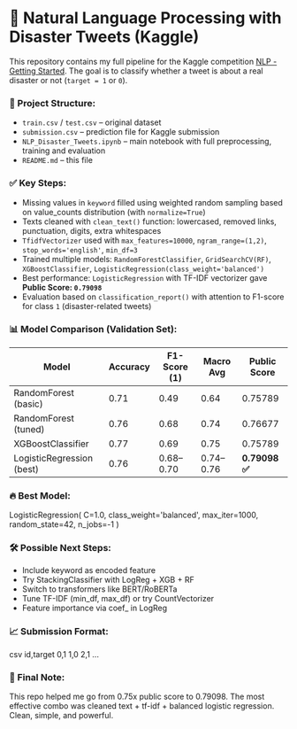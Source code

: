 # 🧠 Natural Language Processing with Disaster Tweets (Kaggle)

This repository contains my full pipeline for the Kaggle competition [NLP - Getting Started](https://www.kaggle.com/competitions/nlp-getting-started). The goal is to classify whether a tweet is about a real disaster or not (`target = 1` or `0`).

### 📂 Project Structure:
- `train.csv` / `test.csv` – original dataset
- `submission.csv` – prediction file for Kaggle submission
- `NLP_Disaster_Tweets.ipynb` – main notebook with full preprocessing, training and evaluation
- `README.md` – this file

### ✅ Key Steps:
- Missing values in `keyword` filled using weighted random sampling based on value_counts distribution (with `normalize=True`)
- Texts cleaned with `clean_text()` function: lowercased, removed links, punctuation, digits, extra whitespaces
- `TfidfVectorizer` used with `max_features=10000`, `ngram_range=(1,2)`, `stop_words='english'`, `min_df=3`
- Trained multiple models: `RandomForestClassifier`, `GridSearchCV(RF)`, `XGBoostClassifier`, `LogisticRegression(class_weight='balanced')`
- Best performance: `LogisticRegression` with TF-IDF vectorizer gave **Public Score: `0.79098`**
- Evaluation based on `classification_report()` with attention to F1-score for class `1` (disaster-related tweets)

### 📊 Model Comparison (Validation Set):

| Model                       | Accuracy | F1-Score (1) | Macro Avg | Public Score |
|----------------------------|----------|--------------|-----------|--------------|
| RandomForest (basic)       | 0.71     | 0.49         | 0.64      | 0.75789      |
| RandomForest (tuned)       | 0.76     | 0.68         | 0.74      | 0.76677      |
| XGBoostClassifier          | 0.77     | 0.69         | 0.75      | 0.75789      |
| LogisticRegression (best)  | 0.76     | 0.68–0.70    | 0.74–0.76 | **0.79098 ✅** |

### 🔥 Best Model:

LogisticRegression(
    C=1.0,
    class_weight='balanced',
    max_iter=1000,
    random_state=42,
    n_jobs=-1
)

### 🛠 Possible Next Steps:

- Include keyword as encoded feature
- Try StackingClassifier with LogReg + XGB + RF
- Switch to transformers like BERT/RoBERTa
- Tune TF-IDF (min_df, max_df) or try CountVectorizer
- Feature importance via coef_ in LogReg

### 📈 Submission Format:
csv
id,target
0,1
1,0
2,1
...

### 💬 Final Note:
This repo helped me go from 0.75x public score to 0.79098. The most effective combo was cleaned text + tf-idf + balanced logistic regression. Clean, simple, and powerful.
